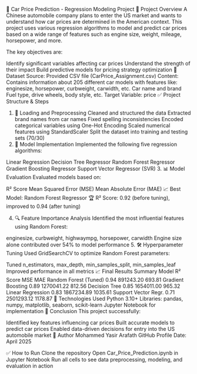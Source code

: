 🚗 Car Price Prediction - Regression Modeling Project
📌 Project Overview
A Chinese automobile company plans to enter the US market and wants to understand how car prices are determined in the American context. This project uses various regression algorithms to model and predict car prices based on a wide range of features such as engine size, weight, mileage, horsepower, and more.

The key objectives are:

Identify significant variables affecting car prices
Understand the strength of their impact
Build predictive models for pricing strategy optimization
📁 Dataset
Source: Provided CSV file (CarPrice_Assignment.csv)
Content: Contains information about 205 different car models with features like:
enginesize, horsepower, curbweight, carwidth, etc.
Car name and brand
Fuel type, drive wheels, body style, etc.
Target Variable: price
✅ Project Structure & Steps
1. 🔄 Loading and Preprocessing
Cleaned and structured the data
Extracted brand names from car names
Fixed spelling inconsistencies
Encoded categorical variables using One-Hot Encoding
Scaled numerical features using StandardScaler
Split the dataset into training and testing sets (70/30)
2. 🤖 Model Implementation
Implemented the following five regression algorithms:

Linear Regression
Decision Tree Regressor
Random Forest Regressor
Gradient Boosting Regressor
Support Vector Regressor (SVR)
3. 📊 Model Evaluation
Evaluated models based on:

R² Score
Mean Squared Error (MSE)
Mean Absolute Error (MAE)
📈 Best Model: Random Forest Regressor
🏆 R² Score: 0.92 (before tuning), improved to 0.94 (after tuning)

4. 🔍 Feature Importance Analysis
Identified the most influential features using Random Forest:

enginesize, curbweight, highwaympg, horsepower, carwidth
Engine size alone contributed over 54% to model performance
5. 🛠️ Hyperparameter Tuning
Used GridSearchCV to optimize Random Forest parameters:

Tuned n_estimators, max_depth, min_samples_split, min_samples_leaf
Improved performance in all metrics
📈 Final Results Summary
Model	R² Score	MSE	MAE
Random Forest (Tuned)	0.94	891243.20	693.81
Gradient Boosting	0.89	1270041.22	812.56
Decision Tree	0.85	1654011.00	965.32
Linear Regression	0.83	1867234.89	1035.61
Support Vector Regr.	0.71	2501293.12	1178.87
📂 Technologies Used
Python 3.10+
Libraries: pandas, numpy, matplotlib, seaborn, scikit-learn
Jupyter Notebook for implementation
📌 Conclusion
This project successfully:

Identified key features influencing car prices
Built accurate models to predict car prices
Enabled data-driven decisions for entry into the US automobile market
🧠 Author
Mohammed Yasir Arafath
GitHub Profile
Date: April 2025

✅ How to Run
Clone the repository
Open Car_Price_Prediction.ipynb in Jupyter Notebook
Run all cells to see data preprocessing, modeling, and evaluation in action
